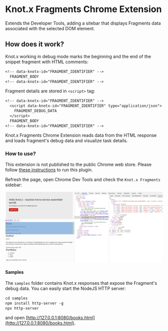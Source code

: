 # Knot.x Fragments Chrome Extension
Extends the Developer Tools, adding a sitebar that displays Fragments data associated with the 
selected DOM element.

## How does it work?
Knot.x working in debug mode marks the beginning and the end of the snippet fragment with HTML 
comments:
```
<!-- data-knotx-id="FRAGMENT_IDENTIFIER" -->
  FRAGMENT_BODY
<!-- data-knotx-id="FRAGMENT_IDENTIFIER" -->
```

Fragment details are stored in `<script>` tag:
```
<!-- data-knotx-id="FRAGMENT_IDENTIFIER" -->
  <script data-knotx-id="FRAGMENT_IDENTIFIER" type="application/json">
    FRAGMENT_DEBUG_DATA
  </script>
  FRAGMENT_BODY
<!-- data-knotx-id="FRAGMENT_IDENTIFIER" -->
```

Knot.x Fragments Chrome Extension reads data from the HTML response and loads 
fragment's debug data and visualize task details.

### How to use?
This extension is not published to the public Chrome web store. Please follow [these instructions](https://developer.chrome.com/extensions/getstarted) 
to run this plugin.

Refresh the page, open Chrome Dev Tools and check the `Knot.x Fragments` sidebar:

![Knot.x Fragments Sidebar](assets/sidebar-view.png)

#### Samples
The `samples` folder contains Knot.x responses that expose the Fragment's debug data. You can easily 
start the NodeJS HTTP server:
```
cd samples
npm install http-server -g
npx http-server
```
and open [http://127.0.0.1:8080/books.html](http://127.0.0.1:8080/books.html).